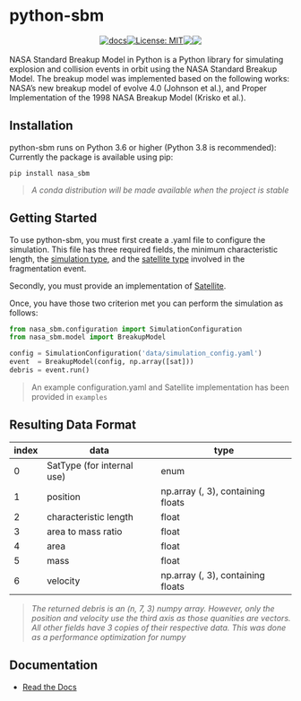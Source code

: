 # python-sbm

<div style="display:flex; flex-direction: row; justify-content: center; align-items: center">
  <a href="https://nasa-breakup-model-python.readthedocs.io/en/latest/">
    <img alt="docs" src="https://img.shields.io/readthedocs/nasa-breakup-model-python" target="_blank">
  </a>
  <a href="https://github.com/ReeceHumphreys/NASA-breakup-model-python/blob/main/LICENSE">
    <img alt="License: MIT" src="https://img.shields.io/github/license/ReeceHumphreys/NASA-breakup-model-python" target="_blank" />
  </a>
  <img src="https://img.shields.io/lgtm/grade/python/github/ReeceHumphreys/NASA-breakup-model-python" target="_blank"/>
  <a href="https://pypi.org/project/nasa_sbm/">
    <img src="https://img.shields.io/pypi/v/nasa_sbm"target="_blank"/>
  </a>
</div>

<br>
NASA Standard Breakup Model in Python is a Python library for simulating explosion and collision events in orbit using the NASA Standard Breakup Model. The breakup model was implemented based on the following works: NASA’s new breakup model of evolve 4.0 (Johnson et al.), and Proper Implementation of the 1998 NASA Breakup Model (Krisko et al.).

## Installation
python-sbm runs on Python 3.6 or higher (Python 3.8 is recommended):
Currently the package is available using pip:
```
pip install nasa_sbm
```
>*A conda distribution will be made available when the project is stable*

## Getting Started

To use python-sbm, you must first create a .yaml file to configure the simulation.
This file has three required fields, the minimum characteristic length, the [simulation type](https://nasa-breakup-model-python.readthedocs.io/en/latest/_autosummary/nasa_sbm.configuration.SimulationType.html),
and the [satellite type](https://nasa-breakup-model-python.readthedocs.io/en/latest/_autosummary/nasa_sbm.configuration.SatType.html)
involved in the fragmentation event.

Secondly, you must provide an implementation of [Satellite](https://nasa-breakup-model-python.readthedocs.io/en/latest/_autosummary/nasa_sbm.satellite.Satellite.html).

Once, you have those two criterion met you can perform the simulation as follows:

```python
from nasa_sbm.configuration import SimulationConfiguration
from nasa_sbm.model import BreakupModel

config = SimulationConfiguration('data/simulation_config.yaml')
event  = BreakupModel(config, np.array([sat]))
debris = event.run()
```
> An example configuration.yaml and Satellite implementation has been provided in `examples`

## Resulting Data Format

| index | data                       | type                               |
|-------|----------------------------|------------------------------------|
| 0     | SatType (for internal use) | enum                               |
| 1     | position                   | np.array (, 3), containing floats  |
| 2     | characteristic length      | float                              |
| 3     | area to mass ratio         | float                              |
| 4     | area                       | float                              |
| 5     | mass                       | float                              |
| 6     | velocity                   | np.array (, 3), containing floats  |

>*The returned debris is an (n, 7, 3) numpy array. However, only the position and velocity use the third axis as those quanities are vectors.*
>*All other fields have 3 copies of their respective data. This was done as a performance optimization for numpy*

## Documentation
- [Read the Docs](https://nasa-breakup-model-python.readthedocs.io/en/latest/)
